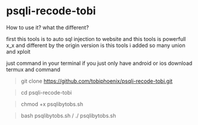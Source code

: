 # psqli-recode-tobi
How to use it? 
what the different?

first this tools is to auto sql injection to website
and this tools is powerfull x_x
and different by the origin version is this tools i added so many union and xploit 


just
command in your terminal 
if you just only have android or ios
download termux and command 
>  git clone https://github.com/tobiphoenix/psqli-recode-tobi.git

>  cd psqli-recode-tobi

>  chmod +x psqlibytobs.sh

>  bash psqlibytobs.sh / ./ psqlibytobs.sh
